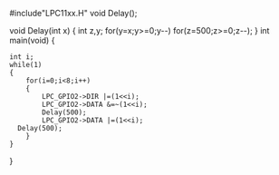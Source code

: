 #include"LPC11xx.H"
void Delay();
 
void Delay(int x)
{
	int z,y;
	for(y=x;y>=0;y--)
	    for(z=500;z>=0;z--);
}
int main(void)
{
	
	int i;
	while(1)
	{
		for(i=0;i<8;i++)
		{
			LPC_GPIO2->DIR |=(1<<i);
			LPC_GPIO2->DATA &=~(1<<i);
			Delay(500);
			LPC_GPIO2->DATA |=(1<<i);
      Delay(500);
		}			
	}
}

